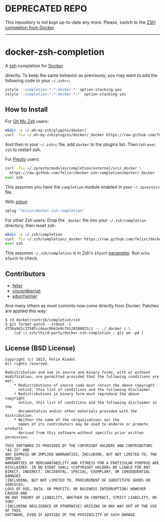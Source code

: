 DEPRECATED REPO
=====================
This repository is not kept up-to-date any more. Please,
switch to the [ZSH completion from Docker](https://github.com/docker/cli/blob/master/contrib/completion/zsh/_docker)

---

docker-zsh-completion
=====================

A [zsh](http://zsh.org) completion for [Docker](http://docker.io).

directly. To keep the same behavior as previously, you may want to add the following
code to your `~/.zshrc`:

```sh
zstyle ':completion:*:*:docker:*' option-stacking yes
zstyle ':completion:*:*:docker-*:*' option-stacking yes
```
 
How to Install
--------------

For [Oh My Zsh](http://ohmyz.sh/) users:
```sh
mkdir -p ~/.oh-my-zsh/plugins/docker/
curl -fLo ~/.oh-my-zsh/plugins/docker/_docker https://raw.github.com/felixr/docker-zsh-completion/master/_docker
```
And then in your `~/.zshrc` file, add `docker` to the plugins list. Then run `exec zsh` to restart zsh.

For [Prezto](https://github.com/sorin-ionescu/prezto) users:
```sh
curl -fLo ~/.zprezto/modules/completion/external/src/_docker \
  https://raw.github.com/felixr/docker-zsh-completion/master/_docker
exec zsh
```
This assumes you have the `completion` module enabled in your `~/.zpreztorc` file.

With [zplug](https://github.com/b4b4r07/zplug):
```sh
zplug "felixr/docker-zsh-completion"
```

For other Zsh users:
Drop the `_docker` file into your `~/.zsh/completion` directory, then reset zsh:

```sh
mkdir -p ~/.zsh/completion
curl -fLo ~/.zsh/completion/_docker https://raw.github.com/felixr/docker-zsh-completion/master/_docker
exec zsh
```
This assumes `~/.zsh/completion` is in Zsh's `$fpath` [parameter](http://zsh.sourceforge.net/Doc/Release/Parameters.html#index-fpath). Run `echo $fpath` to check.


Contributors
------------

* [felixr](http://github.com/felixr)
* [vincentbernat](http://github.com/vincentbernat)
* [sdurrheimer](https://github.com/sdurrheimer)

And many others as most commits now come directly from Docker. Patches
are applied this way:

    $ cd docker/contrib/completion/zsh
    $ git format-patch --stdout -1 d736a9d2c3758fcc4eac0b62e9c7b128388021c1 -- ./_docker | \
        (cd ~/.zsh/third-party/docker-zsh-completion ; git am -p4 )

License (BSD License)
------------------------------

    Copyright (c) 2013, Felix Riedel
    All rights reserved.
    
    Redistribution and use in source and binary forms, with or without
    modification, are permitted provided that the following conditions are met:
        * Redistributions of source code must retain the above copyright
          notice, this list of conditions and the following disclaimer.
        * Redistributions in binary form must reproduce the above copyright
          notice, this list of conditions and the following disclaimer in the
          documentation and/or other materials provided with the distribution.
        * Neither the name of the <organization> nor the
          names of its contributors may be used to endorse or promote products
          derived from this software without specific prior written permission.
    
    THIS SOFTWARE IS PROVIDED BY THE COPYRIGHT HOLDERS AND CONTRIBUTORS "AS IS" AND
    ANY EXPRESS OR IMPLIED WARRANTIES, INCLUDING, BUT NOT LIMITED TO, THE IMPLIED
    WARRANTIES OF MERCHANTABILITY AND FITNESS FOR A PARTICULAR PURPOSE ARE
    DISCLAIMED. IN NO EVENT SHALL <COPYRIGHT HOLDER> BE LIABLE FOR ANY
    DIRECT, INDIRECT, INCIDENTAL, SPECIAL, EXEMPLARY, OR CONSEQUENTIAL DAMAGES
    (INCLUDING, BUT NOT LIMITED TO, PROCUREMENT OF SUBSTITUTE GOODS OR SERVICES;
    LOSS OF USE, DATA, OR PROFITS; OR BUSINESS INTERRUPTION) HOWEVER CAUSED AND
    ON ANY THEORY OF LIABILITY, WHETHER IN CONTRACT, STRICT LIABILITY, OR TORT
    (INCLUDING NEGLIGENCE OR OTHERWISE) ARISING IN ANY WAY OUT OF THE USE OF THIS
    SOFTWARE, EVEN IF ADVISED OF THE POSSIBILITY OF SUCH DAMAGE.


